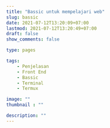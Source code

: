 ```yaml
---
title: "Bassic untuk mempelajari web"
slug: bassic
date: 2021-07-12T13:20:09+07:00
lastmod: 2021-07-12T13:20:49+07:00
draft: false
show_comments: false

type: pages

tags:
    - Penjelasan
    - Front End
    - Bassic
    - Terminal
    - Termux

image: ""
thumbnail : ""

description: ""
---
```


